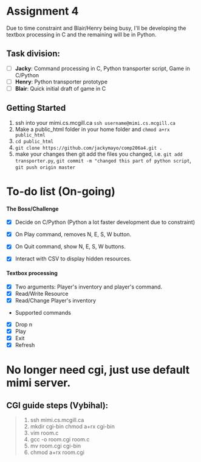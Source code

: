 # Assignment 4 

Due to time constraint and Blair/Henry being busy, I'll be developing the textbox processing in C and the remaining will be in Python.

## Task division:
- [ ] **Jacky**: Command processing in C, Python transporter script,  Game in C/Python
- [ ] **Henry**: Python transporter prototype
- [ ] **Blair**: Quick initial draft of game in C 

## Getting Started

1. ssh into your mimi.cs.mcgill.ca `ssh username@mimi.cs.mcgill.ca`
2. Make a public_html folder in your home folder and `chmod a+rx public_html`
3. `cd public_html`
4. `git clone https://github.com/jackymayo/comp206a4.git .`
5. make your changes then git add the files you changed, i.e. `git add transporter.py`, `git commit -m "changed this part of python script`, `git push origin master`

# To-do list (On-going)

 
#### The Boss/Challenge
- [x] Decide on C/Python (Python a lot faster development due to constraint)
- [x] On Play command, removes N, E, S, W button.
- [x] On Quit command, show N, E, S, W buttons.
- [x] Interact with CSV to display hidden resources.


#### Textbox processing
- [x] Two arguments: Player's inventory and player's command.
- [x] Read/Write Resource
- [x] Read/Change Player's inventory
* Supported commands
- [x] Drop n
- [x] Play
- [x] Exit
- [x] Refresh

# No longer need cgi, just use default mimi server.
## CGI guide steps (Vybihal):  
> 1. ssh mimi.cs.mcgill.ca
> 2. mkdir cgi-bin
>     chmod a+rx cgi-bin
> 3. vim room.c
> 4. gcc -o room.cgi room.c
> 5. mv room.cgi cgi-bin
> 6. chmod a+rx room.cgi
